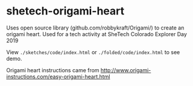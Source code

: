 # shetech-origami-heart
Uses open source library (github.com/robbykraft/Origami/) to create an origami heart. 
Used for a tech activity at SheTech Colorado Explorer Day 2019

View `./sketches/code/index.html` or `./folded/code/index.html` to see demo.

Origami heart instructions came from http://www.origami-instructions.com/easy-origami-heart.html
